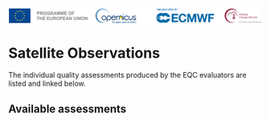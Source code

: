 ![logo](../LogoLine_horizon_C3S.png)

Satellite Observations
=======================

The individual quality assessments produced by the EQC evaluators are listed and linked below.


## Available assessments

```{tableofcontents}
```